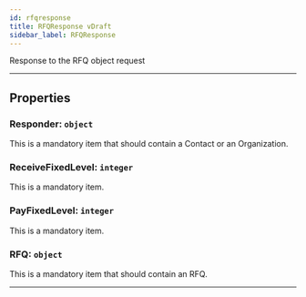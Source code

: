 ```yaml
---
id: rfqresponse
title: RFQResponse vDraft
sidebar_label: RFQResponse
---
```


Response to the RFQ object request

---

## Properties

###  Responder: `object`

This is a <span class="mandatory property">mandatory</span> item that should contain a <span class="object property">Contact</span> or an <span class="object property">Organization</span>.

###  ReceiveFixedLevel: `integer`

This is a <span class="mandatory property">mandatory</span> item.

###  PayFixedLevel: `integer`

This is a <span class="mandatory property">mandatory</span> item.

###  RFQ: `object`

This is a mandatory item that should contain an <span class="object property">RFQ</span>.

---